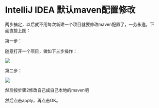 # IntelliJ IDEA 默认maven配置修改

两步搞定，以后就不用每次新建一个项目就要修改maven配置了，一劳永逸。下面直接上图：

第一步：

随意打开一个项目，做如下三步操作：

![](http://i.imgur.com/hehvEoq.png)


第二步：

![](http://i.imgur.com/BJlACJL.png)

然后按步骤2修改自己成自己本地的maven吧

然后点击apply，再点击OK。